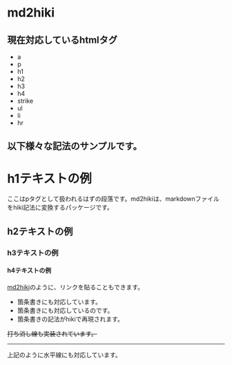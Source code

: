 # md2hiki

## 現在対応しているhtmlタグ

- a
- p
- h1
- h2
- h3
- h4
- strike
- ul
- li
- hr

## 以下様々な記法のサンプルです。

# h1テキストの例

ここはpタグとして扱われるはずの段落です。md2hikiは、markdownファイルをhiki記法に変換するパッケージです。

## h2テキストの例

### h3テキストの例

#### h4テキストの例

[md2hiki](https://github.com/basd4g/md2hiki)のように、リンクを貼ることもできます。

- 箇条書きにも対応しています。
- 箇条書きにも対応しているのです。
- 箇条書きの記法がhikiで再現されます。

<strike>打ち消し線も実装されています。</strike>

<hr/>

上記のように水平線にも対応しています。
